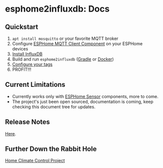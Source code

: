 esphome2influxdb: Docs
==

## Quickstart

1. `apt install mosquitto` or your favorite MQTT broker
1. Configure [ESPHome MQTT Client Component](https://esphome.io/components/mqtt.html) on your ESPHome devices
1. [Install InfluxDB](https://docs.influxdata.com/influxdb/v1.8/introduction/install/)
1. Build and run `esphome2influxdb` ([Gradle](./build/gradle.md) or [Docker](./build/docker.md))
1. [Configure your tags](./tagging.md)
1. PROFIT!!!

## Current Limitations

* Currently works only with [ESPHome Sensor](https://esphome.io/components/sensor/index.html) components, more to come.
* The project's just been open sourced, documentation is coming, keep checking this document tree for updates.

## Release Notes

[Here](./release-notes.md).

## Further Down the Rabbit Hole

[Home Climate Control Project](https://github.com/home-climate-control/dz)
